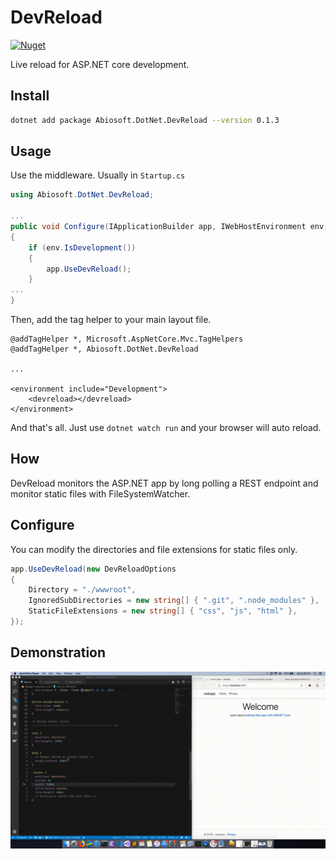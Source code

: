 # DevReload

[![Nuget](https://img.shields.io/nuget/v/Abiosoft.DotNet.DevReload)](https://www.nuget.org/packages/Abiosoft.DotNet.DevReload)

Live reload for ASP.NET core development.

## Install

```sh
dotnet add package Abiosoft.DotNet.DevReload --version 0.1.3
```

## Usage

Use the middleware. Usually in `Startup.cs`

```csharp
using Abiosoft.DotNet.DevReload;

...
public void Configure(IApplicationBuilder app, IWebHostEnvironment env)
{
    if (env.IsDevelopment())
    {
        app.UseDevReload();
    }
...
}
```

Then, add the tag helper to your main layout file.

```cshtml
@addTagHelper *, Microsoft.AspNetCore.Mvc.TagHelpers
@addTagHelper *, Abiosoft.DotNet.DevReload

...

<environment include="Development">
    <devreload></devreload>
</environment>
```

And that's all. Just use `dotnet watch run` and your browser will auto reload.

## How

DevReload monitors the ASP.NET app by long polling a REST endpoint and monitor static files with FileSystemWatcher.

## Configure

You can modify the directories and file extensions for static files only.

```csharp
app.UseDevReload(new DevReloadOptions
{
    Directory = "./wwwroot",
    IgnoredSubDirectories = new string[] { ".git", ".node_modules" },
    StaticFileExtensions = new string[] { "css", "js", "html" },
});
```

## Demonstration

![demonstration](./demo.gif)
